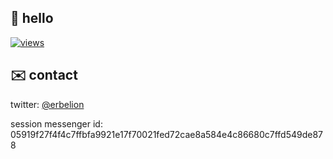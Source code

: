 ## 👋 hello

[![views](https://views.erbek.space/api/views.svg?id=github.com%2Ferbelion)](https://views.erbek.space/page/?id=github.com%2Ferbelion)

## ✉️ contact

twitter: [@erbelion](https://twitter.com/erbelion)

session messenger id: 05919f27f4f4c7ffbfa9921e17f70021fed72cae8a584e4c86680c7ffd549de878
